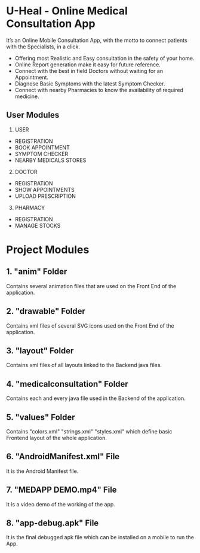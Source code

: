 # U-Heal - Online Medical Consultation App
It’s an Online Mobile Consultation App, with the motto to connect patients with the Specialists, in a click.

- Offering most Realistic and Easy consultation in the safety of your home.
- Online Report generation make it easy for future reference.
- Connect with the best in field Doctors without waiting for an Appointment.
- Diagnose Basic Symptoms with the latest Symptom Checker.
- Connect with nearby Pharmacies to know the availability of required medicine.

## User Modules
1. USER 
- REGISTRATION
- BOOK APPOINTMENT
- SYMPTOM CHECKER
- NEARBY MEDICALS STORES

2. DOCTOR
- REGISTRATION
- SHOW APPOINTMENTS
- UPLOAD PRESCRIPTION 

3. PHARMACY
- REGISTRATION
- MANAGE STOCKS

# Project Modules

## 1. "anim" Folder
Contains several animation files that are used on the Front End of the application.

## 2. "drawable" Folder
Contains xml files of several SVG icons used on the Front End of the application.

## 3. "layout" Folder
Contains xml files of all layouts linked to the Backend java files.

## 4. "medicalconsultation" Folder
Contains each and every java file used in the Backend of the application.

## 5. "values" Folder
Contains "colors.xml" "strings.xml" "styles.xml" which define basic Frontend layout of the whole application.

## 6. "AndroidManifest.xml" File
It is the Android Manifest file.

## 7. "MEDAPP DEMO.mp4" File
It is a video demo of the working of the app.

## 8. "app-debug.apk" File
It is the final debugged apk file which can be installed on a mobile to run the App.
